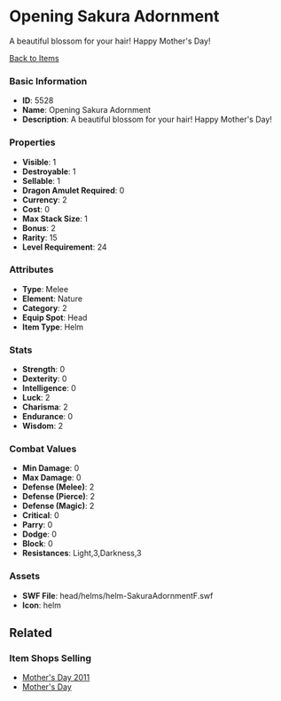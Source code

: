 # Opening Sakura Adornment

A beautiful blossom for your hair! Happy Mother's Day!

[Back to Items](../items.md)

### Basic Information

- **ID**: 5528
- **Name**: Opening Sakura Adornment
- **Description**: A beautiful blossom for your hair! Happy Mother&#039;s Day!

### Properties

- **Visible**: 1
- **Destroyable**: 1
- **Sellable**: 1
- **Dragon Amulet Required**: 0
- **Currency**: 2
- **Cost**: 0
- **Max Stack Size**: 1
- **Bonus**: 2
- **Rarity**: 15
- **Level Requirement**: 24

### Attributes

- **Type**: Melee
- **Element**: Nature
- **Category**: 2
- **Equip Spot**: Head
- **Item Type**: Helm

### Stats

- **Strength**: 0
- **Dexterity**: 0
- **Intelligence**: 0
- **Luck**: 2
- **Charisma**: 2
- **Endurance**: 0
- **Wisdom**: 2

### Combat Values

- **Min Damage**: 0
- **Max Damage**: 0
- **Defense (Melee)**: 2
- **Defense (Pierce)**: 2
- **Defense (Magic)**: 2
- **Critical**: 0
- **Parry**: 0
- **Dodge**: 0
- **Block**: 0
- **Resistances**: Light,3,Darkness,3

### Assets

- **SWF File**: head/helms/helm-SakuraAdornmentF.swf
- **Icon**: helm

## Related

### Item Shops Selling

- [Mother's Day 2011](../item-shops/217-mother-s-day-2011.md)
- [Mother's Day](../item-shops/261-mother-s-day.md)

